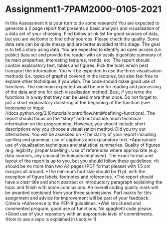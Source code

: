 # Assignment1-7PAM2000-0105-2021


In this Assessment it is your turn to do some research! You are expected to generate
a 2 page report that presents a basic analysis and visualisation of a data set of your
choosing. Find below a link list for good sources of data, but you are welcome to find
other sources. Please check the quality. Some data sets can be quite messy and are better
avoided at this stage.
The goal is to tell a story using data. You are expected to identify an open access
(i.e. public) data set and provide the reader with an easily digestible summary of its main
properties, interesting features, trends, etc. The report should contain explanatory text,
tables and figures. Pick the tools which best transport the information.
You will be expected to use the three visualisation methods (i.e. types of graphs)
covered in the lectures, but also feel free to explore other techniques if you wish. The
code should make good use of functions. The minimum expected would be one for reading
and processing of the data and one for each visualisation method. Best, if you write
the functions in a way that they can be used more than once. Do not forget to put a
short explanatory docstring at the beginning of the function (see bootcamp or https:
//docs.python.org/3.10/tutorial/controlflow.html#defining-functions).
The report should focus on the “story” and not include much technical information
on the programming. However, you should include short descriptions why you choose a
visualisation method. Did you try out alternatives.
You will be assessed on
•The clarity of your report including spelling and grammar, use of captions and
explanatory text.
•Appropriate use of visualisation techniques and statistical summaries. Quality of
figures (e.g. legibility, proper labelling). Use of references where appropriate (e.g.
data sources, any unusual techniques employed).
The exact format and layout of the report is up to you, but you should follow these
guidelines:
•It should be no more than two A4 pages (PDF format please) with 1.5 cm margins
all around.
•The minimum font size should be 11 pt, with the exception of figure labels, footnotes
and references.
•The report should have a clear title and short abstract or introductory paragraph
explaining the topic and finish with some conclusions.
An overall coding quality mark will be awarded combined from your three submissions.
Part marks for this assignment and advice for improvement will be part of your feedback.
Criteria
•Adherence to the PEP-8 guidelines.
•Well structured and commented program, good use of functions. No spaghetti code
please.
•Good use of your repository with an appropriate level of commitments. (How to
use a repo is explained in Lecture 1).
